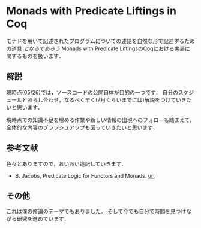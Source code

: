 Monads with Predicate Liftings in Coq
===
モナドを用いて記述されたプログラムについての述語を自然な形で記述するための道具 *となるであろう* Monads with Predicate LiftingsのCoqにおける実装に関するものを扱います．

解説
---
現時点(05/26)では，ソースコードの公開自体が目的の一つです．
自分のスケジュールと照らし合わせ，なるべく早く(7月くらいまでには)解説をつけていきたいと思います．

現時点での知識不足を埋める作業や新しい情報の出現へのフォローも踏まえて，全体的な内容のブラッシュアップも図っていきたいと思います．

参考文献
---
色々とありますので，おいおい追記していきます．

+ B. Jacobs, Predicate Logic for Functors and Monads. [url](http://www.cs.ru.nl/~bart/PAPERS/predlift-indcat.pdf)

その他
---
これは僕の修論のテーマでもありました．
そして今でも自分で時間を見つけながら研究を進めています．

